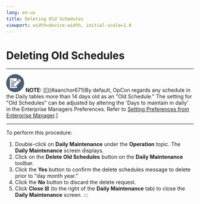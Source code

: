 ```yaml
---
lang: en-us
title: Deleting Old Schedules
viewport: width=device-width, initial-scale=1.0
---
```


# Deleting Old Schedules

  -------------------------------------------------------------------------------------------------------------------------------- ---------------------------------------------------------------------------------------------------------------------------------------------------------------------------------------------------------------------------------------------------------------------------------------------------------------------------------------------------------------------------------------------------------
  ![White pencil/paper icon on gray circular background](../../../Resources/Images/note-icon(48x48).png "Note icon")   **NOTE:** [[]{#aanchor671}By default, OpCon regards any schedule in the Daily tables more than 14 days old as an "Old Schedule." The setting for "Old Schedules" can be adjusted by altering the 'Days to maintain in daily' in the Enterprise Managers Preferences. Refer to [Setting Preferences from Enterprise Manager](Preferences-from-EM.md).]
  -------------------------------------------------------------------------------------------------------------------------------- ---------------------------------------------------------------------------------------------------------------------------------------------------------------------------------------------------------------------------------------------------------------------------------------------------------------------------------------------------------------------------------------------------------

To perform this procedure:

1.  Double-click on **Daily Maintenance** under the **Operation** topic.
    The **Daily Maintenance** screen displays.
2.  Click on the **Delete Old Schedules** button on the **Daily
    Maintenance** toolbar.
3.  Click the **Yes** button to confirm the delete schedules message to
    delete prior to "day month year."
4.  Click the **No** button to discard the delete request.
5.  Click **Close ☒** (to the right of the **Daily Maintenance** tab) to
    close the **Daily Maintenance** screen.
:::

 

